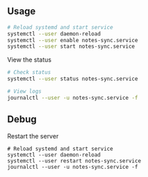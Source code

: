 ## Usage

```bash
# Reload systemd and start service
systemctl --user daemon-reload
systemctl --user enable notes-sync.service
systemctl --user start notes-sync.service
```

View the status

```bash
# Check status
systemctl --user status notes-sync.service

# View logs
journalctl --user -u notes-sync.service -f
```

## Debug

Restart the server

```
# Reload systemd and start service
systemctl --user daemon-reload
systemctl --user restart notes-sync.service
journalctl --user -u notes-sync.service -f
```
